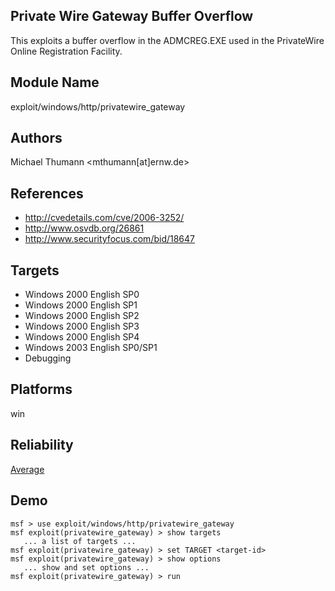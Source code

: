 ## Private Wire Gateway Buffer Overflow

This exploits a buffer overflow in the ADMCREG.EXE used in 
the PrivateWire Online Registration Facility.


## Module Name
exploit/windows/http/privatewire_gateway

## Authors
Michael Thumann <mthumann[at]ernw.de>


## References
* http://cvedetails.com/cve/2006-3252/
* http://www.osvdb.org/26861
* http://www.securityfocus.com/bid/18647



## Targets
* Windows 2000 English SP0
* Windows 2000 English SP1
* Windows 2000 English SP2
* Windows 2000 English SP3
* Windows 2000 English SP4
* Windows 2003 English SP0/SP1
* Debugging


## Platforms
win

## Reliability
[Average](https://github.com/rapid7/metasploit-framework/wiki/Exploit-Ranking)

## Demo

```
msf > use exploit/windows/http/privatewire_gateway
msf exploit(privatewire_gateway) > show targets
   ... a list of targets ...
msf exploit(privatewire_gateway) > set TARGET <target-id>
msf exploit(privatewire_gateway) > show options
   ... show and set options ...
msf exploit(privatewire_gateway) > run
```
    
    